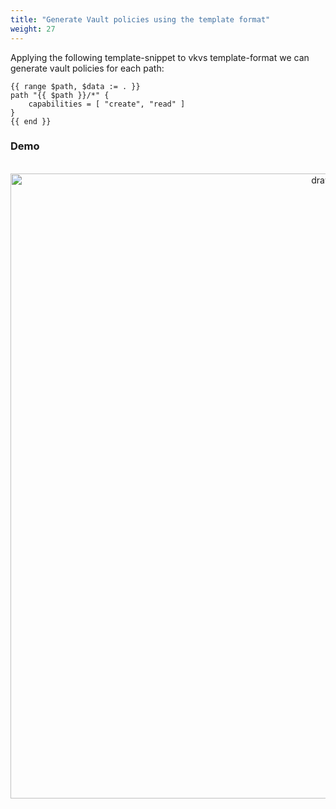 ```yaml
---
title: "Generate Vault policies using the template format"
weight: 27
---
```


Applying the following template-snippet to vkvs template-format we can generate vault policies for each path:


```
{{ range $path, $data := . }}
path "{{ $path }}/*" {
    capabilities = [ "create", "read" ]
}
{{ end }}
```

### Demo
<div align="center">
<br>
<img src="https://media.githubusercontent.com/media/FalcoSuessgott/vkv/master/www/static/images/policies.gif" alt="drawing" width="1000"/>
</div>